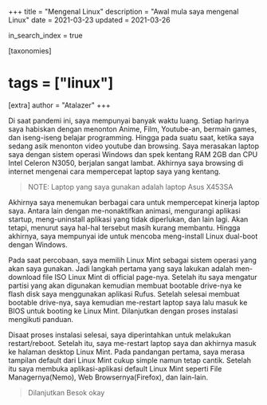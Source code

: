 +++
title = "Mengenal Linux"
description = "Awal mula saya mengenal Linux"
date = 2021-03-23
updated = 2021-03-26

in_search_index = true

[taxonomies]
# tags = ["linux"]

[extra]
author = "Atalazer"
+++

Di saat pandemi ini, saya mempunyai banyak waktu luang. 
Setiap harinya saya habiskan dengan menonton Anime, Film, Youtube-an, bermain games, dan iseng-iseng belajar programming.
Hingga pada suatu saat, ketika saya sedang asik menonton video youtube dan browsing.
Saya merasakan laptop saya dengan sistem operasi Windows dan spek kentang RAM 2GB dan CPU Intel Celeron N3050, 
berjalan sangat lambat. Akhirnya saya browsing di internet mengenai cara mempercepat laptop saya yang kentang.

> NOTE: Laptop yang saya gunakan adalah laptop Asus X453SA

Akhirnya saya menemukan berbagai cara untuk mempercepat kinerja laptop saya. Antara lain dengan
me-nonaktifkan animasi, mengurangi aplikasi startup, meng-uninstall aplikasi yang tidak diperlukan, dan lain lagi.
Akan tetapi, menurut saya hal-hal tersebut masih kurang membantu.
Hingga akhirnya, saya mempunyai ide untuk mencoba meng-install Linux dual-boot dengan Windows.

Pada saat percobaan, saya memilih Linux Mint sebagai sistem operasi yang akan saya gunakan.
Jadi langkah pertama yang saya lakukan adalah men-download file ISO Linux Mint di official page-nya.
Setelah itu saya mengatur partisi yang akan digunakan 
kemudian membuat bootable drive-nya ke flash disk saya menggunakan aplikasi Rufus.
Setelah selesai membuat bootable drive-nya, 
saya kemudian me-restart laptop saya lalu masuk ke BIOS untuk booting ke Linux Mint.
Dilanjutkan dengan proses instalasi mengikuti panduan.

Disaat proses instalasi selesai, saya diperintahkan untuk melakukan restart/reboot.
Setelah itu, saya me-restart laptop saya dan akhirnya masuk ke halaman desktop Linux Mint.
Pada pandangan pertama, saya merasa tampilan default dari Linux Mint cukup simple namun tetap cantik.
Setelah itu saya membuka aplikasi-aplikasi default Linux Mint 
seperti File Managernya(Nemo), Web Browsernya(Firefox), dan lain-lain.

>
> Dilanjutkan Besok okay
>


